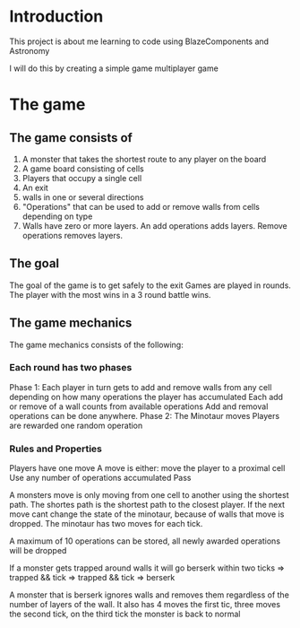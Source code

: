 # Introduction

This project is about me learning to code using BlazeComponents and Astronomy

I will do this by creating a simple game multiplayer game

# The game

## The game consists of
1. A monster that takes the shortest route to any player on the board
2. A game board consisting of cells
3. Players that occupy a single cell
4. An exit
5. walls in one or several directions
6. "Operations" that can be used to add or remove walls from cells depending on type
7. Walls have zero or more layers. An add operations adds layers. Remove operations removes layers.

## The goal
The goal of the game is to get safely to the exit
Games are played in rounds. The player with the most wins in a 3 round battle wins. 

## The game mechanics

The game mechanics consists of the following:
### Each round has two phases
Phase 1:
Each player in turn gets to add and remove walls from any cell depending on how many operations the player has accumulated
Each add or remove of a wall counts from available operations
Add and removal operations can be done anywhere.
Phase 2:
The Minotaur moves
Players are rewarded one random operation

### Rules and Properties
Players have one move
A move is either:
  move the player to a proximal cell
  Use any number of operations accumulated
  Pass

A monsters move is only moving from one cell to another using the shortest path.
The shortes path is the shortest path to the closest player.
If the next move cant change the state of the minotaur, because of walls that move is dropped.
The minotaur has two moves for each tick. 

A maximum of 10 operations can be stored, all newly awarded operations will be dropped

If a monster gets trapped around walls it will go berserk within two ticks => trapped && tick => trapped && tick => berserk

A monster that is berserk ignores walls and removes them regardless of the number of layers of the wall.  It also has 4 moves the first tic, three moves the second tick, on the third tick the monster is back to normal

